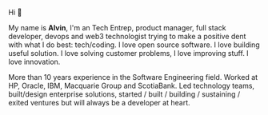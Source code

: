 Hi 👋

My name is **Alvin**, I'm an Tech Entrep, product manager, full stack developer, devops and web3 technologist trying to make a positive dent with what I do best: tech/coding. I love open source software. I love building useful solution. I love solving customer problems, I love improving stuff. I love innovation.

More than 10 years experience in the Software Engineering field. Worked at HP, Oracle, IBM, Macquarie Group and ScotiaBank. Led technology teams, built/design enterprise solutions, started / built / building / sustaining / exited ventures but will always be a developer at heart.
